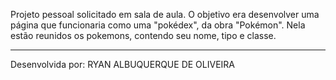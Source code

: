 Projeto pessoal solicitado em sala de aula. O objetivo era desenvolver uma página que funcionaria como uma "pokédex", da obra "Pokémon".
Nela estão reunidos os pokemons, contendo seu nome, tipo e classe.
-- -- -- ---- ---- ---- ---- ---- ---- ---- --
Desenvolvida por: RYAN ALBUQUERQUE DE OLIVEIRA
